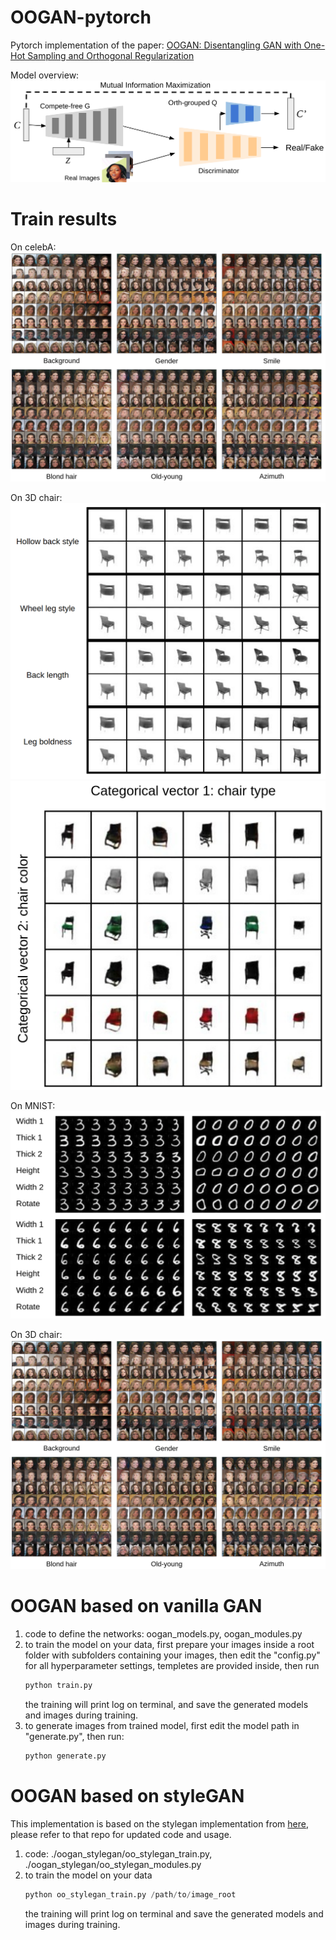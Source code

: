 # OOGAN-pytorch
Pytorch implementation of the paper: [OOGAN: Disentangling GAN with One-Hot Sampling and Orthogonal Regularization](https://arxiv.org/abs/1905.10836)

Model overview:
![Alt text](demo/overview.png?raw=true "Title")

# Train results
On celebA:
![Alt text](demo/celebA_more.png?raw=true "Title")

On 3D chair:
![Alt text](demo/chair_continue.png?raw=true "Title")
![Alt text](demo/chair_discrete.png?raw=true "Title")

On MNIST:
![Alt text](demo/mnist.png?raw=true "Title")

On 3D chair:
![Alt text](demo/celebA_more.png?raw=true "Title")

# OOGAN based on vanilla GAN

1. code to define the networks: oogan_models.py, oogan_modules.py
2. to train the model on your data, first prepare your images inside a root folder with subfolders containing your images, then edit the "config.py" for all hyperparameter settings, templetes are provided inside, 
   then run 
    ```python
    python train.py
    ```  
   the training will print log on terminal, and save the generated models and images during training.  
3. to generate images from trained model, first edit the model path in "generate.py", then run:
   ```python
   python generate.py
   ```
   
# OOGAN based on styleGAN
This implementation is based on the stylegan implementation from [here](https://github.com/rosinality/style-based-gan-pytorch),
please refer to that repo for updated code and usage.

1. code: ./oogan_stylegan/oo_stylegan_train.py, 
         ./oogan_stylegan/oo_stylegan_modules.py
2. to train the model on your data
   ```python
   python oo_stylegan_train.py /path/to/image_root
   ```  
   the training will print log on terminal and save the generated models and images during training.
